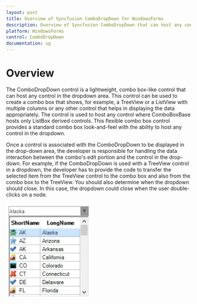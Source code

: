 ```yaml
---
layout: post
title: Overview of Syncfusion ComboDropDown for WindowsForms
description: Overview of Syncfusion ComboDropDown that can host any control in the drop down area with the Themes support
platform: WindowsForms
control: ComboDropDown
documentation: ug
---
```


# Overview

The ComboDropDown control is a lightweight, combo box-like control that can host any control in the dropdown area. This control can be used to create a combo box that shows, for example, a TreeView or a ListView with multiple columns or any other control that helps in displaying the data appropriately. The control is used to host any control where ComboBoxBase hosts only ListBox derived controls. This flexible combo box control provides a standard combo box look-and-feel with the ability to host any control in the dropdown.

Once a control is associated with the ComboDropDown to be displayed in the drop-down area, the developer is responsible for handling the data interaction between the combo's edit portion and the control in the drop-down. For example, if the ComboDropDown is used with a TreeView control in a dropdown, the developer has to provide the code to transfer the selected item from the TreeView control to the combo box and also from the combo box to the TreeView. You should also determine when the dropdown should close. In this case, the dropdown could close when the user double-clicks on a node.

![Overview of ComboDropDown](Overview_images/Overview_img277.jpeg) 